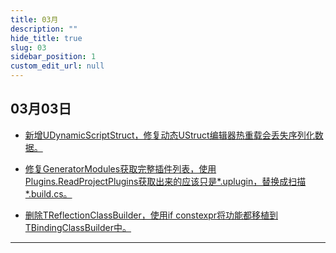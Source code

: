 ```yaml
---
title: 03月
description: ""
hide_title: true
slug: 03
sidebar_position: 1
custom_edit_url: null
---
```


## 03月03日

- [新增UDynamicScriptStruct，修复动态UStruct编辑器热重载会丢失序列化数据。](https://github.com/crazytuzi/UnrealCSharp/commit/59de4607553c432f8de3157b07371f12a081f2b1)

- [修复GeneratorModules获取完整插件列表，使用Plugins.ReadProjectPlugins获取出来的应该只是*.uplugin，替换成扫描*.build.cs。](https://github.com/crazytuzi/UnrealCSharp/commit/a9ba8b66a9075c8d88716140511a0f33e650240d)

- [删除TReflectionClassBuilder，使用if constexpr将功能都移植到TBindingClassBuilder中。](https://github.com/crazytuzi/UnrealCSharp/commit/83782ff5f38cffd7b3a9785d54430a1a09ae1474)

---
